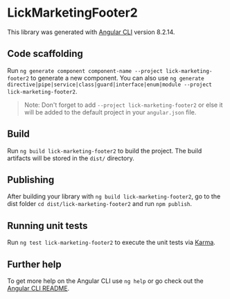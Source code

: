 # LickMarketingFooter2

This library was generated with [Angular CLI](https://github.com/angular/angular-cli) version 8.2.14.

## Code scaffolding

Run `ng generate component component-name --project lick-marketing-footer2` to generate a new component. You can also use `ng generate directive|pipe|service|class|guard|interface|enum|module --project lick-marketing-footer2`.
> Note: Don't forget to add `--project lick-marketing-footer2` or else it will be added to the default project in your `angular.json` file. 

## Build

Run `ng build lick-marketing-footer2` to build the project. The build artifacts will be stored in the `dist/` directory.

## Publishing

After building your library with `ng build lick-marketing-footer2`, go to the dist folder `cd dist/lick-marketing-footer2` and run `npm publish`.

## Running unit tests

Run `ng test lick-marketing-footer2` to execute the unit tests via [Karma](https://karma-runner.github.io).

## Further help

To get more help on the Angular CLI use `ng help` or go check out the [Angular CLI README](https://github.com/angular/angular-cli/blob/master/README.md).
